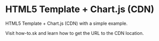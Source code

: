 # HTML5 Template + Chart.js (CDN)

HTML5 Template + Chart.js (CDN) with a simple example.

Visit how-to.sk and learn how to get the URL to the CDN location.